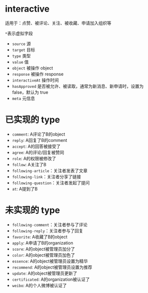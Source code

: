 # interactive

适用于：点赞、被评论、关注、被收藏、申请加入组织等

`*`表示虚拟字段

- `source` 源
- `target` 目标
- `type` 类型
- `value` 值
- `object` 被操作 object
- `response` 被操作 response
- `interactiveAt` 操作时间
- `hasApproved` 是否被允许、被读取，通常为新消息、新申请时，设置为 false，默认为 true
- `meta` 元信息



# 已实现的 type
- `comment`: A评论了B的object
- `reply`: A回复了B的comment
- `accept`: A的回答被接受了
- `agree`: A的评论/回复被赞同
- `role`: A的权限被修改了
- `follow`: A关注了B
- `following-article`：关注者发表了文章
- `following-link`：关注者分享了链接
- `following-question`：关注者发起了提问
- `at`: A提到了B



# 未实现的 type
- `following-comment`：关注者参与了评论
- `following-reply`：关注者参与了回复
- `favorite`: A收藏了B的object
- `apply`: A申请了B的organization
- `score`: A的object被管理员加分了
- `color`: A的object被管理员加色了
- `essence`: A的object被管理员设置为精华
- `recommend`: A的object被管理员设置为推荐
- `update`: A的object被管理员更新了
- `certificated`: A的organization被认证了
- `weibo`: A的个人微博被认证了

